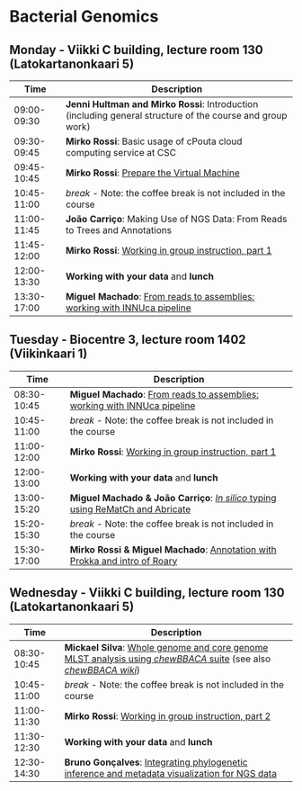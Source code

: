 # Bacterial Genomics
## Monday - Viikki C building, lecture room 130 (Latokartanonkaari 5)
| Time | Description|
| --- | --- |
| 09:00-09:30 | **Jenni Hultman and Mirko Rossi**: Introduction (including general structure of the course and group work)|
| 09:30-09:45 | **Mirko Rossi**: Basic usage of cPouta cloud computing service at CSC |
| 09:45-10:45 | **Mirko Rossi**: [Prepare the Virtual Machine](./MPM_starting_VM.md)|
| 10:45-11:00 | *break* - Note: the coffee break is not included in the course |
| 11:00-11:45 | **João Carriço**: Making Use of NGS Data: From Reads to Trees and Annotations |
| 11:45-12:00 | **Mirko Rossi**: [Working in group instruction, part 1](https://github.com/INNUENDOCON/MicrobialGenomeMetagenomeCourse/blob/master/workinggroup1.md) |
| 12:00-13:30 | **Working with your data** and **lunch** |
| 13:30-17:00 | **Miguel Machado**: [From reads to assemblies: working with INNUca pipeline](./MPM_workingwithINNUCA.md) |

## Tuesday - Biocentre 3, lecture room 1402 (Viikinkaari 1)
| Time | Description |
| --- | --- |
| 08:30-10:45 | **Miguel Machado**: [From reads to assemblies: working with INNUca pipeline](./MPM_workingwithINNUCA.md)|
| 10:45-11:00 | *break* - Note: the coffee break is not included in the course |
| 11:00-12:00 | **Mirko Rossi**: [Working in group instruction, part 1](https://github.com/INNUENDOCON/MicrobialGenomeMetagenomeCourse/blob/master/workinggroup1.md) |
| 12:00-13:00 | **Working with your data** and **lunch** |
| 13:00-15:20 | **Miguel Machado & João Carriço**: [_In silico_ typing using ReMatCh and Abricate](./MPM_ReMatCh_Abricate.md) |
| 15:20-15:30 | *break* - Note: the coffee break is not included in the course |
| 15:30-17:00 | **Mirko Rossi & Miguel Machado**: [Annotation with Prokka and intro of Roary](./MPM_Prokka_Roary_Scoary.md)

## Wednesday - Viikki C building, lecture room 130 (Latokartanonkaari 5)
| Time | Description |
| --- | --- |
| 08:30-10:45 |  **Mickael Silva**: [Whole genome and core genome MLST analysis using *chewBBACA* suite](https://github.com/INNUENDOCON/MicrobialGenomeMetagenomeCourse/blob/master/workingwithchewBBACA.md) (see also [*chewBBACA wiki*](https://github.com/B-UMMI/chewBBACA/wiki))|
| 10:45-11:00 | *break* - Note: the coffee break is not included in the course |
| 11:00-11:30 | **Mirko Rossi**: [Working in group instruction, part 2](https://github.com/INNUENDOCON/MicrobialGenomeMetagenomeCourse/blob/master/workinggroup2.md)|
| 11:30-12:30 | **Working with your data** and **lunch** |
| 12:30-14:30 | **Bruno Gonçalves**: [Integrating phylogenetic inference and metadata visualization for NGS data](https://github.com/INNUENDOCON/MicrobialGenomeMetagenomeCourse/blob/master/workingwithPhylovizOnline.md) |
